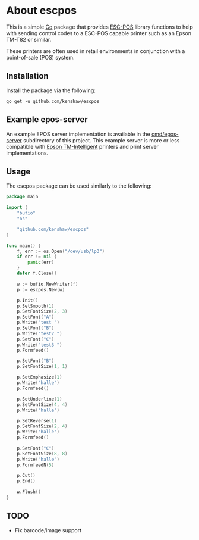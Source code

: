 # About escpos #

This is a simple [Go][1] package that provides [ESC-POS][2] library functions
to help with sending control codes to a ESC-POS capable printer such as an
Epson TM-T82 or similar.

These printers are often used in retail environments in conjunction with a
point-of-sale (POS) system.

## Installation ##

Install the package via the following:

    go get -u github.com/kenshaw/escpos

## Example epos-server ##

An example EPOS server implementation is available in the [cmd/epos-server][3]
subdirectory of this project. This example server is more or less compatible
with [Epson TM-Intelligent][4] printers and print server implementations.

## Usage ##

The escpos package can be used similarly to the following:

```go
package main

import (
    "bufio"
    "os"

    "github.com/kenshaw/escpos"
)

func main() {
    f, err := os.Open("/dev/usb/lp3")
    if err != nil {
        panic(err)
    }
    defer f.Close()

    w := bufio.NewWriter(f)
    p := escpos.New(w)

    p.Init()
    p.SetSmooth(1)
    p.SetFontSize(2, 3)
    p.SetFont("A")
    p.Write("test ")
    p.SetFont("B")
    p.Write("test2 ")
    p.SetFont("C")
    p.Write("test3 ")
    p.Formfeed()

    p.SetFont("B")
    p.SetFontSize(1, 1)

    p.SetEmphasize(1)
    p.Write("halle")
    p.Formfeed()

    p.SetUnderline(1)
    p.SetFontSize(4, 4)
    p.Write("halle")

    p.SetReverse(1)
    p.SetFontSize(2, 4)
    p.Write("halle")
    p.Formfeed()

    p.SetFont("C")
    p.SetFontSize(8, 8)
    p.Write("halle")
    p.FormfeedN(5)

    p.Cut()
    p.End()

    w.Flush()
}
```

## TODO
- Fix barcode/image support

[1]: http://www.golang.org/project
[2]: https://en.wikipedia.org/wiki/ESC/P
[3]: cmd/epos-server
[4]: https://c4b.epson-biz.com
